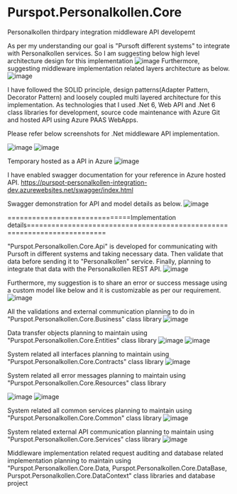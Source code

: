 # Purspot.Personalkollen.Core
Personalkollen thirdpary integration middleware API developemt

As per my understanding our goal is "Pursoft different systems" to integrate with Personalkollen services. So I am suggesting below high level architecture design for this implementation
![image](https://user-images.githubusercontent.com/86515501/202280093-a36a313b-61a6-4127-8c65-f1302613f918.png)
Furthermore, suggesting middleware implementation related layers architecture as below.
![image](https://user-images.githubusercontent.com/86515501/202280458-07446e68-4a94-4be4-83af-63fdd8d5c937.png)

I have followed the SOLID principle, design patterns(Adapter Pattern, Decorator Pattern) and loosely coupled multi layered architecture for this implementation. As technologies that I used .Net 6, Web API and .Net 6 class libraries for development, source code maintenance with Azure Git and hosted API using Azure PAAS WebApps. 

Please refer below screenshots for .Net middleware API implementation.

![image](https://user-images.githubusercontent.com/86515501/202280517-3cabd1f3-567e-4220-b71e-56552e14cd37.png)
![image](https://user-images.githubusercontent.com/86515501/202280550-3b4e61e4-2bf7-412b-941a-761d38ad853d.png)

Temporary hosted as a API in Azure 
![image](https://user-images.githubusercontent.com/86515501/202280608-ee0367ff-45c3-4506-b8d4-b7388f574e02.png)

I have enabled swagger documentation for your reference in Azure hosted API.
https://purspot-personalkollen-integration-dev.azurewebsites.net/swagger/index.html

Swagger demonstration for API and model details as below.
![image](https://user-images.githubusercontent.com/86515501/202280673-62d67302-50dd-4a11-8f05-1d6f747662e7.png)


==============================Implementation details=========================================================================

"Purspot.Personalkollen.Core.Api" is developed for communicating with Pursoft in different systems and taking necessary data. Then validate that data before sending it to "Personalkollen" service. Finally, planning to integrate that data with the Personalkollen REST API. 
![image](https://user-images.githubusercontent.com/86515501/202280728-0986fc50-b610-4544-95b0-bbc953a4820a.png)

Furthermore, my suggestion is to share an error or success message using a custom model like below and it is customizable as per our requirement.
![image](https://user-images.githubusercontent.com/86515501/202280762-da907c06-05b8-45af-953e-ae3f58097bce.png)

All the validations and external communication planning to do in  "Purspot.Personalkollen.Core.Business" class library
![image](https://user-images.githubusercontent.com/86515501/202280952-7a284494-ab6d-4936-a946-2a079fdf6417.png)

Data transfer objects planning to maintain using "Purspot.Personalkollen.Core.Entities" class library
![image](https://user-images.githubusercontent.com/86515501/202280988-f0a71079-31f8-4eb5-829f-0388ee48c41e.png)
![image](https://user-images.githubusercontent.com/86515501/202281016-6f4e0b89-dee0-4ff9-b359-6f76542e6c49.png)
 
System related all interfaces planning to maintain using "Purspot.Personalkollen.Core.Contracts" class library
![image](https://user-images.githubusercontent.com/86515501/202281051-d479fd40-b544-4c63-86db-820b8cb5d493.png)


System related all error messages planning to maintain using "Purspot.Personalkollen.Core.Resources" class library

![image](https://user-images.githubusercontent.com/86515501/202281089-c8855ce9-e522-48a8-a9c2-3491f00d753a.png)
![image](https://user-images.githubusercontent.com/86515501/202282559-aa1a6069-73ba-4b93-b1ac-5bef8600f7b8.png)

System related all common services planning to maintain using "Purspot.Personalkollen.Core.Common" class library
![image](https://user-images.githubusercontent.com/86515501/202281160-87ce2b3d-c1ba-4c93-a1ba-6fad778042a4.png)

System related external API communication planning to maintain using "Purspot.Personalkollen.Core.Services" class library
![image](https://user-images.githubusercontent.com/86515501/202281214-7b68a617-6768-4f29-99ec-932808b5ca7a.png)


Middleware implementation related request auditing and database related implementation planning to maintain using "Purspot.Personalkollen.Core.Data, Purspot.Personalkollen.Core.DataBase, Purspot.Personalkollen.Core.DataContext" class libraries and database project

